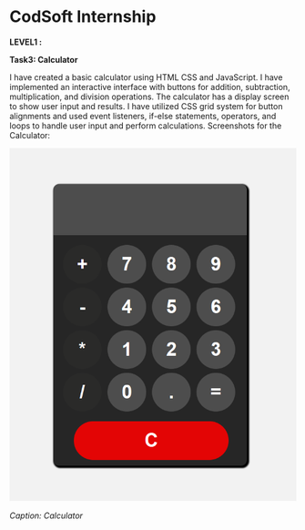 # CodSoft Internship

<b>LEVEL1 :</b>

<b>Task3: Calculator</b>

I have created a basic calculator using HTML CSS and JavaScript.
I have implemented an interactive interface with buttons for addition, subtraction, multiplication, and division
operations. The calculator has a display screen to show user input and results. I have utilized
CSS grid system for button alignments and used event listeners, if-else statements, operators, and
loops to handle user input and perform calculations.
Screenshots for the Calculator:

![Alt text](assets/calculator.png)

<i>Caption: Calculator</i>

